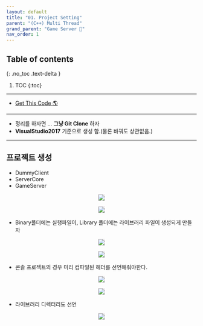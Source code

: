 ```yaml
---
layout: default
title: "01. Project Setting"
parent: "(C++) Multi Thread"
grand_parent: "Game Server 👾"
nav_order: 1
---
```


## Table of contents
{: .no_toc .text-delta }

1. TOC
{:toc}

---

* [Get This Code 🌎](https://github.com/EasyCoding-7/Windows_Game_Server_Tutorial/tree/RA-Tag-01)

---

* 정리를 하자면 ... **그냥 Git Clone** 하자
* **VisualStudio2017** 기준으로 생성 함.(물론 바꿔도 상관없음.)

---

## 프로젝트 생성

* DummyClient
* ServerCore
* GameServer

<p align="center">
  <img src="https://taehyungs-programming-blog.github.io/blog/assets/images/cpp/iocp/iocp-1-1.png" style="border-radius:5%;border:1px solid #e6e1e8"/>
</p>

<p align="center">
  <img src="https://taehyungs-programming-blog.github.io/blog/assets/images/cpp/iocp/iocp-1-2.png" style="border-radius:5%;border:1px solid #e6e1e8"/>
</p>

* Binary폴더에는 실행파일이, Library 폴더에는 라이브러리 파일이 생성되게 만들자

<p align="center">
  <img src="https://taehyungs-programming-blog.github.io/blog/assets/images/cpp/iocp/iocp-1-3.png" style="border-radius:5%;border:1px solid #e6e1e8"/>
</p>

<p align="center">
  <img src="https://taehyungs-programming-blog.github.io/blog/assets/images/cpp/iocp/iocp-1-4.png" style="border-radius:5%;border:1px solid #e6e1e8"/>
</p>

* 콘솔 프로젝트의 경우 미리 컴파일된 헤더를 선언해줘야한다.

<p align="center">
  <img src="https://taehyungs-programming-blog.github.io/blog/assets/images/cpp/iocp/iocp-1-5.png" style="border-radius:5%;border:1px solid #e6e1e8"/>
</p>

<p align="center">
  <img src="https://taehyungs-programming-blog.github.io/blog/assets/images/cpp/iocp/iocp-1-6.png" style="border-radius:5%;border:1px solid #e6e1e8"/>
</p>

* 라이브러리 디렉터리도 선언

<p align="center">
  <img src="https://taehyungs-programming-blog.github.io/blog/assets/images/cpp/iocp/iocp-1-7.png" style="border-radius:5%;border:1px solid #e6e1e8"/>
</p>

